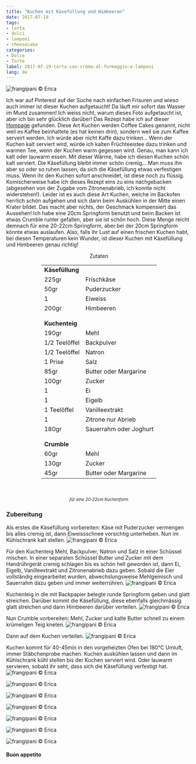 ```yaml
---
title: "Kuchen mit Käsefüllung und Himbeeren"
date: 2017-07-19
tags:
- torta
- dolci
- lamponi 
- cheesecake  
categories:
- Dolce
- Torte 
label: 2017-07-19-torta-con-crema-al-formaggio-e-lamponi
lang: de 
---
```

![](../2017-07-19-torta-con-crema-al-formaggio-e-lamponi/header.jpg "frangipani © Erica")

Ich war auf Pinterest auf der Suche nach einfachen Frisuren und wieso auch immer ist dieser Kuchen aufgetaucht! Da läuft mir sofort das Wasser im Mund zusammen! Ich weiss nicht, warum dieses Foto aufgetaucht ist, aber ich bin sehr glücklich darüber! Das Rezept habe ich auf dieser <a href="http://omgchocolatedesserts.com/raspberry-cream-cheese-coffee-cake/" target="_blank">Hompage</a> gefunden. Diese Art Kuchen werden Coffee Cakes genannt, nicht weil es Kaffee beinhaltete (es hat keinen drin), sondern weil sie zum Kaffee serveirt werden. Ich würde aber nicht Kaffe dazu trinken... Wenn der Kuchen kalt serviert wird, würde ich kalten Früchteeistee dazu trinken und warmen Tee, wenn der Kuchen warm gegessen wird. Genau, man kann ich kalt oder lauwarm essen. Mit dieser Wärme, habe ich diesen Kuchen schön kalt serviert. Die Käsefüllung bleibt immer schön cremig... Man muss ihn aber so oder so ruhen lassen, da sich die Käsefüllung etwas verfestigen muss. Wenn ihr den Kuchen sofort anschneidet, ist diese noch zu flüssig. Komischerweise habe ich dieses Rezept eins zu eins nachgebacken (abgesehen von der Zugabe vom Zitronenabrieb, ich konnte nicht widerstehen!). Leider ist es auch diese Art Kuchen, welche im Backofen herrlich schön aufgehen und sich dann beim Auskühlen in der Mitte einen Krater bildet. Das macht aber nichts, der Geschmack kompensiert das Aussehen! Ich habe eine 20cm Springform benutzt und beim Backen ist etwas Crumble runter gefallen, aber sie ist schön hoch. Diese Menge reicht demnach für eine 20-22cm Springform, aber bei der 20cm Springform könnte etwas auslaufen. Also, falls ihr Lust auf einen frischen Kuchen habt, bei diesen Temperaturen kein Wunder, ist dieser Kuchen mit Käsefüllung und Himbeeren genau richtig!

<div id="wrapper" style="text-align: center">
  <div id="yourdiv" style="display: inline-block;">
    <div class="ingredients">
      <div class="ingredients-title">Zutaten</div>
           <table>
        <tbody>
          <tr>
            <td colspan="2"><b>Käsefüllung</b></td>
          </tr>
          <tr>
            <td>225gr</td>
            <td>Frischkäse</td>
          </tr>
          <tr>
            <td>50gr</td>
            <td>Puderzucker</td>
          </tr>
          <tr>
            <td>1</td>
            <td>Eiweiss</td>
          </tr>
          <tr>
            <td>200gr</td>
            <td>Himbeeren</td>
          </tr>
          <tr style="height: 15px;"></tr>
          <tr>          
            <td colspan="2"><b>Kuchenteig</b></td>
          </tr>
          <tr>
            <td>190gr</td>
            <td>Mehl</td>
          </tr>
          <tr>
            <td>1/2 Teelöffel</td>
            <td>Backpulver</td>
           </tr>
          <tr>
            <td>1/2 Teelöffel</td>
            <td>Natron</td>
          </tr>
          <tr>
            <td>1 Prise</td>
            <td>Salz</td>
          </tr>
          <tr>
            <td>85gr</td>
            <td>Butter oder Margarine</td>
          </tr>
          <tr>
            <td>100gr</td>
            <td>Zucker</td>
           </tr>
          <tr>
            <td>1</td>
            <td>Ei</td>
          </tr>
          <tr>
            <td>1</td>
            <td>Eigelb</td>
          </tr>
          <tr>
            <td>1 Teelöffel</td>
            <td>Vanilleextrakt</td>
          </tr>
          <tr>
            <td>1</td>
            <td>Zitrone nur Abrieb</td>
          </tr>
          <tr>
            <td>180gr</td>
            <td>Sauerrahm oder Joghurt</td>
          </tr>
          <tr style="height: 15px;"></tr>
          <tr>          
            <td colspan="2"><b>Crumble</b></td>
          </tr>
          <tr>
            <td>60gr</td>
            <td>Mehl</td>
          </tr>
          <tr>
            <td>130gr</td>
            <td>Zucker</td>
           </tr>
          <tr>
            <td>45gr</td>
            <td>Butter oder Margarine</td>
          </tr>
        </tbody>
      </table>
      <br></br>
      <i class="pull-right" style="font-size: 80%;">für eine 20-22cm Kuchenform</i>
    </div>
  </div>
</div>


<h3>
  <font color="grey">
    <i class="fa-solid fa-gears"></i>
  </font> Zubereitung
</h3>

Als erstes die Käsefüllung vorbereiten: Käse mit Puderzucker vermengen bis alles cremig ist, dann Eiweissschnee vorsichtig unterheben. Nun im Kühlschrank kalt stellen.
![](../2017-07-19-torta-con-crema-al-formaggio-e-lamponi/crema.jpg "frangipani © Erica")

Für den Kuchenteig Mehl, Backpulver, Natron und Salz in einer Schüssel mischen. In einer separaten Schüssel Butter und Zucker mit dem Handrührgerät cremig schlagen bis es schön hell geworden ist, dann Ei, Eigelb, Vanilleextrakt und Zitronenabrieb dazu geben. Sobald die Eier vollständig eingearbeitet wurden, abwechslungsweise Mehlgemisch und Sauerrahm dazu geben und immer weiterrühren.
![](../2017-07-19-torta-con-crema-al-formaggio-e-lamponi/impasto.jpg "frangipani © Erica")

Kuchenteig in die mit Backpapier belegte runde Springform geben und glatt streichen. Darüber kommt die Käsefüllung, diese ebenfalls gleichmässig glatt streichen und dann Himbeeren darüber verteilen.
![](../2017-07-19-torta-con-crema-al-formaggio-e-lamponi/lamponi.jpg "frangipani © Erica")

Nun Crumble vorbereiten: Mehl, Zucker und kalte Butter schnell zu einem krümeligen Teig kneten. 
![](../2017-07-19-torta-con-crema-al-formaggio-e-lamponi/crumble.jpg "frangipani © Erica")

Dann auf dem Kuchen verteilen.
![](../2017-07-19-torta-con-crema-al-formaggio-e-lamponi/teglia.jpg "frangipani © Erica")

Kuchen kommt für 40-45min in den vorgeheizten Ofen bei 180°C Umluft, immer Stäbchenprobe machen. Kuchen auskühlen lassen und dann im Kühlschrank kühl stellen bis der Kuchen serviert wird. Oder lauwarm servieren, sobald ihr seht, dass sich die Käsefüllung verfestigt hat.
![](../2017-07-19-torta-con-crema-al-formaggio-e-lamponi/risultato1.jpg "frangipani © Erica")

![](../2017-07-19-torta-con-crema-al-formaggio-e-lamponi/risultato2.jpg "frangipani © Erica")

![](../2017-07-19-torta-con-crema-al-formaggio-e-lamponi/risultato3.jpg "frangipani © Erica")

![](../2017-07-19-torta-con-crema-al-formaggio-e-lamponi/risultato4.jpg "frangipani © Erica")

![](../2017-07-19-torta-con-crema-al-formaggio-e-lamponi/risultato5.jpg "frangipani © Erica")

![](../2017-07-19-torta-con-crema-al-formaggio-e-lamponi/risultato6.jpg "frangipani © Erica")

![](../2017-07-19-torta-con-crema-al-formaggio-e-lamponi/risultato7.jpg "frangipani © Erica")

<h4>Buon appetito
  <font color="red">
    <i class="fa-regular fa-face-smile"></i>
  </font>
</h4>